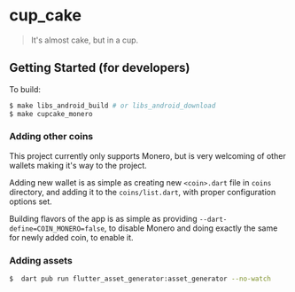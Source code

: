 # cup_cake

> It's almost cake, but in a cup.


## Getting Started (for developers)

To build:

```bash
$ make libs_android_build # or libs_android_download
$ make cupcake_monero
```

### Adding other coins

This project currently only supports Monero, but is very welcoming of other wallets making it's way to the project.

Adding new wallet is as simple as creating new `<coin>.dart` file in `coins` directory, and adding it to the `coins/list.dart`, with proper configuration options set.

Building flavors of the app is as simple as providing `--dart-define=COIN_MONERO=false`, to disable Monero and doing exactly the same for newly added coin, to enable it.

### Adding assets

```bash
$  dart pub run flutter_asset_generator:asset_generator --no-watch
```